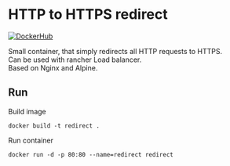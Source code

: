 # HTTP to HTTPS redirect

[![DockerHub](https://img.shields.io/badge/dockerhub-schieberegister%2Fhttp--to--https-blue?logo=docker)](https://hub.docker.com/repository/docker/schieberegister/http-to-https)

Small container, that simply redirects all HTTP requests to HTTPS.  
Can be used with rancher Load balancer.  
Based on Nginx and Alpine.  

## Run

Build image

    docker build -t redirect .
      
Run container

    docker run -d -p 80:80 --name=redirect redirect
